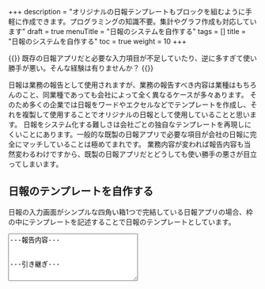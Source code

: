 +++
description = "オリジナルの日報テンプレートもブロックを組むように手軽に作成できます。プログラミングの知識不要。集計やグラフ作成も対応しています"
draft = true
menuTitle = "日報のシステムを自作する"
tags = []
title = "日報のシステムを自作する"
toc = true
weight = 10
+++


{{<alice pos="right" icon="pc">}}
既存の日報アプリだと必要な入力項目が不足していたり、逆に多すぎて使い勝手が悪い。そんな経験は有りませんか？
{{</alice>}}

日報は業務の報告として使用されますが、業務の報告すべき内容は業種はもちろんのこと、同業種であっても会社によって全く異なるケースが多々あります。
そのため多くの企業では日報をワードやエクセルなどでテンプレートを作成し、それを複製して使用することでオリジナルの日報として使用していることと思います。
日報をシステム化する難しさは会社ごとの独自なテンプレートを再現しにくいことにあります。一般的な既製の日報アプリで必要な項目が会社の日報に完全にマッチしていることは極めてまれです。
業務内容が変われば報告内容も当然変わるわけですから、既製の日報アプリだとどうしても使い勝手の悪さが目立ってしまいます。

## 日報のテンプレートを自作する

日報の入力画面がシンプルな四角い箱1つで完結している日報アプリの場合、枠の中にテンプレートを記述することで日報のテンプレートとしています。

<textarea name="example" cols="30" rows="6">
---報告内容---


---引き継ぎ---
</textarea>

